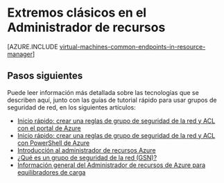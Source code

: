<properties
   pageTitle="Extremos clásicos en el Administrador de recursos | Microsoft Azure"
   description="Comprender cómo extremos del modelo de implementación estándar se implementan ahora en el Administrador de recursos usando las reglas de los grupos de seguridad de red y ACL"
   services="virtual-machines-windows"
   documentationCenter=""
   authors="iainfoulds"
   manager="timlt"
   editor=""/>

<tags
   ms.service="virtual-machines-windows"
   ms.devlang="na"
   ms.topic="article"
   ms.tgt_pltfrm="vm-windows"
   ms.workload="infrastructure-services"
   ms.date="10/27/2016"
   ms.author="iainfou"/>

# <a name="classic-endpoints-in-resource-manager"></a>Extremos clásicos en el Administrador de recursos
[AZURE.INCLUDE [virtual-machines-common-endpoints-in-resource-manager](../../includes/virtual-machines-common-endpoints-in-resource-manager.md)]

## <a name="next-steps"></a>Pasos siguientes
Puede leer información más detallada sobre las tecnologías que se describen aquí, junto con las guías de tutorial rápido para usar grupos de seguridad de red, en los siguientes artículos:

- [Inicio rápido: crear una reglas de grupo de seguridad de la red y ACL con el portal de Azure](virtual-machines-windows-nsg-quickstart-portal.md)  
- [Inicio rápido: crear una reglas de grupo de seguridad de la red y ACL con PowerShell de Azure](virtual-machines-windows-nsg-quickstart-powershell.md)  
- [Introducción al administrador de recursos Azure](../azure-resource-manager/resource-group-overview.md)  
- [¿Qué es un grupo de seguridad de la red (GSN)?](../virtual-network/virtual-networks-nsg.md)  
- [Información general del Administrador de recursos de Azure para equilibradores de carga](../load-balancer/load-balancer-arm.md) 